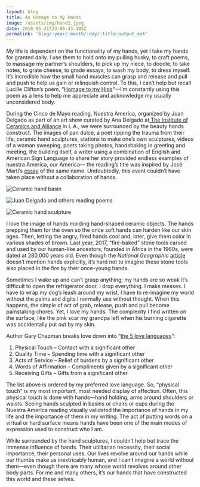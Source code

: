 ```yaml
---
layout: blog
title: An Homage to My Hands
image: /assets/img/hand2.jpeg
date: 2018-05-21T23:06:43.105Z
permalink: 'blog/:year/:month/:day/:title:output_ext'
---
```

My life is dependent on the functionality of my hands, yet I take my hands for granted daily. I use them to hold onto my pulling husky, to craft poems, to massage my partner’s shoulders, to pick up my niece, to doodle, to take notes, to grate cheese, to grade essays, to wash my body, to dress myself. It’s incredible how the small hand muscles can grasp and release and pull and push to help us gain or relinquish control. To this, I can’t help but recall Lucille Clifton’s poem, “[Homage to my Hips](https://vimeo.com/36987057)"—I’m constantly using this poem as a lens to help me appreciate and acknowledge my usually unconsidered body.

During the Cinco de Mayo reading, Nuestra Ameríca, organized by Juan Delgado as part of an art show curated by Ana Delgado at[ The Institute of Ceramics and Alliance](http://humanresourcesla.com/event/the-institute-of-ceramics-and-alliance/) in L.A., we were surrounded by the beauty hands construct. The images of pan dulce, a poet ripping the trauma from their life, ceramic hand sculptures, stations to make one’s own sculptures, videos of a woman sweeping, poets taking photos, handshaking in greeting and meeting, the building itself, a writer using a combination of English and American Sign Language to share her story provided endless examples of nuestra Ameríca, our America— the reading’s title was inspired by José Martí’s [essay](https://writing.upenn.edu/library/Marti_Jose_Our-America.html) of the same name. Undoubtedly, this event couldn’t have taken place without a collaboration of hands. 

![Ceramic hand basin](/assets/img/hand1.jpeg)

![Juan Delgado and others reading poems](/assets/img/juan.jpeg)

![Ceramic hand sculpture](/assets/img/hand2.jpeg)

I love the image of hands molding hand-shaped ceramic objects. The hands prepping them for the oven so the once soft hands can harden like our skin ages. Then, letting the angry, fired hands cool and, later, give them color in various shades of brown. Last year, 2017, “fire-baked” stone tools carved and used by our human-like ancestors, founded in Africa in the 1960s, were dated at 280,000 years old. Even though the _National Geographic_ [article](https://news.nationalgeographic.com/2017/06/morocco-early-human-fossils-anthropology-science/#close) doesn’t mention hands explicitly, it’s hard not to imagine these stone tools also placed in the fire by their once-young hands.

Sometimes I wake up and can’t grasp anything; my hands are so weak it’s difficult to open the refrigerator door. I drop everything. I make messes. I have to wrap my dog’s leash around my wrist. I have to re-imagine my world without the palms and digits I normally use without thought. When this happens, the simple of act of grab, release, push and pull become painstaking chores. Yet, I love my hands. The complexity I find written on the surface, like the pink scar my grandpa left when his burning cigarette was accidentally put out by my skin. 

Author Gary Chapman breaks love down into “[the 5 love languages](http://www.5lovelanguages.com/profile/)”:

1. Physical Touch – Contact with a significant other
2. Quality Time – Spending time with a significant other
3. Acts of Service – Relief of burdens by a significant other
4. Words of Affirmation – Compliments given by a significant other
5. Receiving Gifts – Gifts from a significant other

The list above is ordered by my preferred love language. So, “physical touch” is my most important, most needed display of affection. Often, this physical touch is done with hands—hand holding, arms around shoulders or waists. Seeing hands sculpted in basins or chairs or cups during the Nuestra Ameríca reading visually validated the importance of hands in my life and the importance of them in my writing. The act of putting words on a virtual or hard surface means hands have been one of the main modes of expression used to construct who I am.

While surrounded by the hand sculptures, I couldn’t help but trace the immense influence of hands. Their utilitarian necessity, their social importance, their personal uses. Our lives revolve around our hands while our thumbs make us inextricably human, and I can’t imagine a world without them—even though there are many whose world revolves around other body parts. For me and many others, it’s our hands that have constructed this world and these selves.
